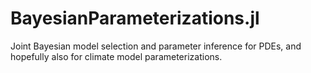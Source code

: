 # BayesianParameterizations.jl
Joint Bayesian model selection and parameter inference for PDEs, and hopefully also for climate model parameterizations.
